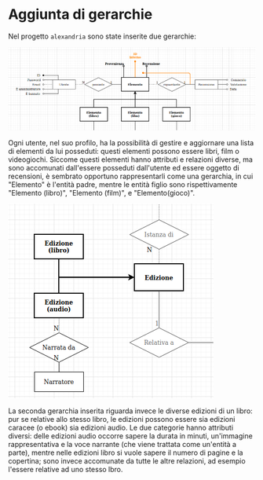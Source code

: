 # Aggiunta di gerarchie


Nel progetto `alexandria` sono state inserite due gerarchie:

![](/img/Gerarchia1.png)

Ogni utente, nel suo profilo, ha la possibilità di gestire e aggiornare una lista di elementi da lui posseduti: questi elementi possono essere libri, film o videogiochi. Siccome questi elementi hanno attributi e relazioni diverse, ma sono accomunati dall'essere posseduti dall'utente ed essere oggetto di recensioni, è sembrato opportuno rappresentarli come una gerarchia, in cui "Elemento" è l'entità padre, mentre le entità figlio sono rispettivamente "Elemento (libro)", "Elemento (film)", e "Elemento(gioco)".

![](/img/Gerarchia2.png)

La seconda gerarchia inserita riguarda invece le diverse edizioni di un libro: pur se relative allo stesso libro, le edizioni possono essere sia edizioni caracee (o ebook) sia edizioni audio. Le due categorie hanno attributi diversi: delle edizioni audio occorre sapere la durata in minuti, un'immagine rappresentativa e la voce narrante (che viene trattata come un'entità a parte), mentre nelle edizioni libro si vuole sapere il numero di pagine e la copertina; sono invece accomunate da tutte le altre relazioni, ad esempio l'essere relative ad uno stesso lbro. 